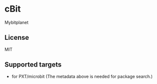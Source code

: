 ﻿# cBit

Mybitplanet

## License

MIT

## Supported targets

* for PXT/microbit
(The metadata above is needed for package search.)

